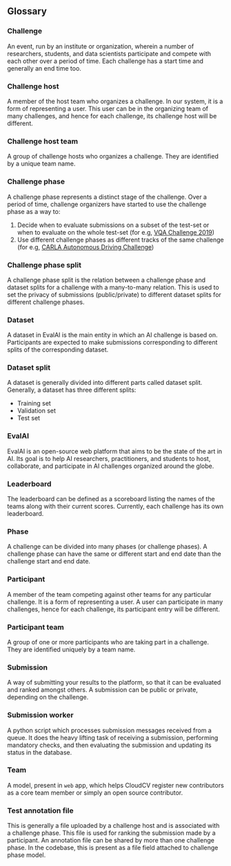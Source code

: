 ## Glossary

### Challenge

An event, run by an institute or organization, wherein a number of researchers, students, and data scientists participate and compete with each other over a period of time. Each challenge has a start time and generally an end time too.

### Challenge host

A member of the host team who organizes a challenge. In our system, it is a form of representing a user. This user can be in the organizing team of many challenges, and hence for each challenge, its challenge host will be different.

### Challenge host team

A group of challenge hosts who organizes a challenge. They are identified by a unique team name.

### Challenge phase

A challenge phase represents a distinct stage of the challenge. Over a period of time, challenge organizers have started to use the challenge phase as a way to:

1.  Decide when to evaluate submissions on a subset of the test-set or when to evaluate on the whole test-set (for e.g, [VQA Challenge 2019](https://evalai.cloudcv.org/web/challenges/challenge-page/163/overview))
2.  Use different challenge phases as different tracks of the same challenge (for e.g, [CARLA Autonomous Driving Challenge](https://evalai.cloudcv.org/web/challenges/challenge-page/246/phases))

### Challenge phase split

A challenge phase split is the relation between a challenge phase and dataset splits for a challenge with a many-to-many relation. This is used to set the privacy of submissions (public/private) to different dataset splits for different challenge phases.

### Dataset

A dataset in EvalAI is the main entity in which an AI challenge is based on. Participants are expected to make submissions corresponding to different splits of the corresponding dataset.

### Dataset split

A dataset is generally divided into different parts called dataset split. Generally, a dataset has three different splits:

- Training set
- Validation set
- Test set

### EvalAI

EvalAI is an open-source web platform that aims to be the state of the art in AI. Its goal is to help AI researchers, practitioners, and students to host, collaborate, and participate in AI challenges organized around the globe.

### Leaderboard

The leaderboard can be defined as a scoreboard listing the names of the teams along with their current scores. Currently, each challenge has its own leaderboard.

### Phase

A challenge can be divided into many phases (or challenge phases). A challenge phase can have the same or different start and end date than the challenge start and end date.

### Participant

A member of the team competing against other teams for any particular challenge. It is a form of representing a user. A user can participate in many challenges, hence for each challenge, its participant entry will be different.

### Participant team

A group of one or more participants who are taking part in a challenge. They are identified uniquely by a team name.

### Submission

A way of submitting your results to the platform, so that it can be evaluated and ranked amongst others. A submission can be public or private, depending on the challenge.

### Submission worker

A python script which processes submission messages received from a queue. It does the heavy lifting task of receiving a submission, performing mandatory checks, and then evaluating the submission and updating its status in the database.

### Team

A model, present in `web` app, which helps CloudCV register new contributors as a core team member or simply an open source contributor.

### Test annotation file

This is generally a file uploaded by a challenge host and is associated with a challenge phase. This file is used for ranking the submission made by a participant. An annotation file can be shared by more than one challenge phase. In the codebase, this is present as a file field attached to challenge phase model.
